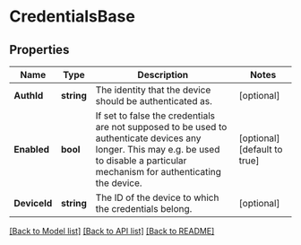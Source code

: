 # CredentialsBase

## Properties

Name | Type | Description | Notes
------------ | ------------- | ------------- | -------------
**AuthId** | **string** | The identity that the device should be authenticated as. | [optional] 
**Enabled** | **bool** | If set to false the credentials are not supposed to be used to authenticate devices any longer. This may e.g. be used to disable a particular mechanism for authenticating the device. | [optional] [default to true]
**DeviceId** | **string** | The ID of the device to which the credentials belong. | [optional] 

[[Back to Model list]](../README.md#documentation-for-models) [[Back to API list]](../README.md#documentation-for-api-endpoints) [[Back to README]](../README.md)


